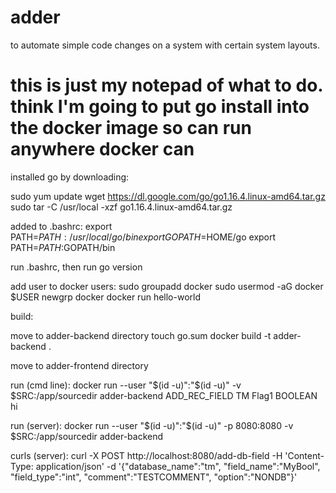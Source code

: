 # adder
to automate simple code changes on a system with certain system layouts.



# this is just my notepad of what to do. think I'm going to put go install into the docker image so can run anywhere docker can
installed go by downloading:

sudo yum update
wget https://dl.google.com/go/go1.16.4.linux-amd64.tar.gz
sudo tar -C /usr/local -xzf go1.16.4.linux-amd64.tar.gz

added to .bashrc:
export PATH=$PATH:/usr/local/go/bin
export GOPATH=$HOME/go
export PATH=$PATH:$GOPATH/bin

run .bashrc, then run
go version



add user to docker users:
sudo groupadd docker
sudo usermod -aG docker $USER
newgrp docker
docker run hello-world

build:

move to adder-backend directory
touch go.sum
docker build -t adder-backend .

move to adder-frontend directory



run (cmd line):
docker run --user "$(id -u)":"$(id -u)" -v $SRC:/app/sourcedir adder-backend ADD_REC_FIELD TM Flag1 BOOLEAN hi

run (server):
docker run --user "$(id -u)":"$(id -u)" -p 8080:8080 -v $SRC:/app/sourcedir adder-backend

curls (server):
curl -X POST http://localhost:8080/add-db-field -H 'Content-Type: application/json' -d '{"database_name":"tm", "field_name":"MyBool", "field_type":"int", "comment":"TESTCOMMENT", "option":"NONDB"}'




